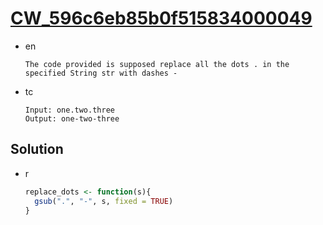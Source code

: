 # [CW_596c6eb85b0f515834000049](https://www.codewars.com/kata/596c6eb85b0f515834000049)

* en

  ```en
  The code provided is supposed replace all the dots . in the specified String str with dashes -
  ```

* tc

  ```tc
  Input: one.two.three
  Output: one-two-three
  ```

## Solution

* r

  ```r
  replace_dots <- function(s){
    gsub(".", "-", s, fixed = TRUE)
  }
  ```
